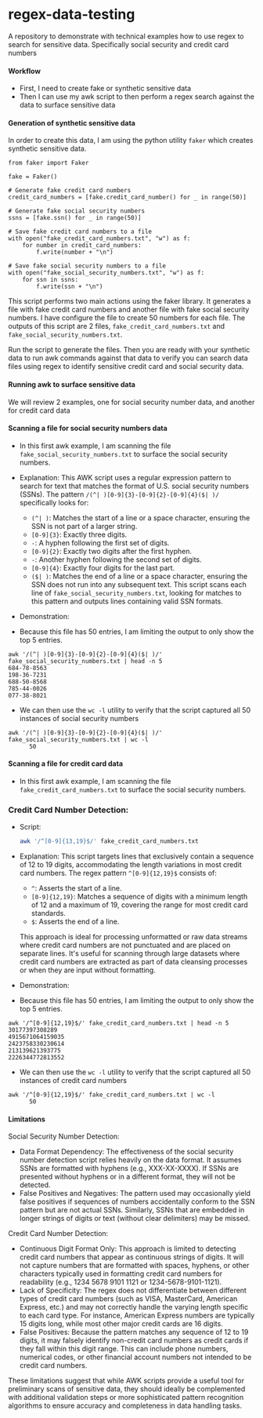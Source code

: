 # regex-data-testing
A repository to demonstrate with technical examples how to use regex to search for sensitive data. Specifically social security and credit card numbers

#### Workflow

 - First, I need to create fake or synthetic sensitive data 
 - Then I can use my awk script to then perform a regex search against the data to surface sensitive data

#### Generation of synthetic sensitive data 

In order to create this data, I am using the python utility `faker` which creates synthetic sensitive data. 

```
from faker import Faker

fake = Faker()

# Generate fake credit card numbers
credit_card_numbers = [fake.credit_card_number() for _ in range(50)]

# Generate fake social security numbers
ssns = [fake.ssn() for _ in range(50)]

# Save fake credit card numbers to a file
with open("fake_credit_card_numbers.txt", "w") as f:
    for number in credit_card_numbers:
        f.write(number + "\n")

# Save fake social security numbers to a file
with open("fake_social_security_numbers.txt", "w") as f:
    for ssn in ssns:
        f.write(ssn + "\n")
```

This script performs two main actions using the faker library. It generates a file with fake credit card numbers and another file with fake social security numbers. I have configure the file to create 50 numbers for each file. The outputs of this script are 2 files, `fake_credit_card_numbers.txt` and `fake_social_security_numbers.txt`. 

Run the script to generate the files. Then you are ready with your synthetic data to run awk commands against that data to verify you can search data files using regex to identify sensitive credit card and social security data. 

#### Running awk to surface sensitive data 

We will review 2 examples, one for social security number data, and another for credit card data 

#### Scanning a file for social security numbers data

 - In this first awk example, I am scanning the file `fake_social_security_numbers.txt` to surface the social security numbers.

 - Explanation:
   This AWK script uses a regular expression pattern to search for text that matches the format of U.S. social security numbers (SSNs). The pattern `/(^| )[0-9]{3}-[0-9]{2}-[0-9]{4}($| )/` specifically looks for:
    - `(^| )`: Matches the start of a line or a space character, ensuring the SSN is not part of a larger string.
    - `[0-9]{3}`: Exactly three digits.
    - `-`: A hyphen following the first set of digits.
    - `[0-9]{2}`: Exactly two digits after the first hyphen.
    - `-`: Another hyphen following the second set of digits.
    - `[0-9]{4}`: Exactly four digits for the last part.
    - `($| )`: Matches the end of a line or a space character, ensuring the SSN does not run into any subsequent text.
    This script scans each line of `fake_social_security_numbers.txt`, looking for matches to this pattern and outputs lines containing valid SSN formats.
 
 - Demonstration:
 - Because this file has 50 entries, I am limiting the output to only show the top 5 entries. 

```
awk '/(^| )[0-9]{3}-[0-9]{2}-[0-9]{4}($| )/' fake_social_security_numbers.txt | head -n 5
684-78-8563
198-36-7231
688-50-8568
785-44-0026
077-38-8021
```

 - We can then use the `wc -l` utility to verify that the script captured all 50 instances of social security numbers

```
awk '/(^| )[0-9]{3}-[0-9]{2}-[0-9]{4}($| )/' fake_social_security_numbers.txt | wc -l
      50
```



#### Scanning a file for credit card data 

 - In this first awk example, I am scanning the file `fake_credit_card_numbers.txt` to surface the social security numbers.

### Credit Card Number Detection:
- Script:
    ```bash
    awk '/^[0-9]{13,19}$/' fake_credit_card_numbers.txt
    ```
- Explanation:
    This script targets lines that exclusively contain a sequence of 12 to 19 digits, accommodating the length variations in most credit card numbers. The regex pattern `^[0-9]{12,19}$` consists of:
    - `^`: Asserts the start of a line.
    - `[0-9]{12,19}`: Matches a sequence of digits with a minimum length of 12 and a maximum of 19, covering the range for most credit card standards.
    - `$`: Asserts the end of a line.

    This approach is ideal for processing unformatted or raw data streams where credit card numbers are not punctuated and are placed on separate lines. It's useful for scanning through large datasets where credit card numbers are extracted as part of data cleansing processes or when they are input without formatting.

 - Demonstration:
 - Because this file has 50 entries, I am limiting the output to only show the top 5 entries. 

```
awk '/^[0-9]{12,19}$/' fake_credit_card_numbers.txt | head -n 5
30177397308289
4915671064159035
2423758330230614
213139621393775
2226344772813552
```

 - We can then use the `wc -l` utility to verify that the script captured all 50 instances of credit card numbers

```
awk '/^[0-9]{12,19}$/' fake_credit_card_numbers.txt | wc -l
      50
```

#### Limitations

Social Security Number Detection:
- Data Format Dependency: The effectiveness of the social security number detection script relies heavily on the data format. It assumes SSNs are formatted with hyphens (e.g., XXX-XX-XXXX). If SSNs are presented without hyphens or in a different format, they will not be detected.
- False Positives and Negatives: The pattern used may occasionally yield false positives if sequences of numbers accidentally conform to the SSN pattern but are not actual SSNs. Similarly, SSNs that are embedded in longer strings of digits or text (without clear delimiters) may be missed.

Credit Card Number Detection:
- Continuous Digit Format Only: This approach is limited to detecting credit card numbers that appear as continuous strings of digits. It will not capture numbers that are formatted with spaces, hyphens, or other characters typically used in formatting credit card numbers for readability (e.g., 1234 5678 9101 1121 or 1234-5678-9101-1121).
- Lack of Specificity: The regex does not differentiate between different types of credit card numbers (such as VISA, MasterCard, American Express, etc.) and may not correctly handle the varying length specific to each card type. For instance, American Express numbers are typically 15 digits long, while most other major credit cards are 16 digits.
- False Positives: Because the pattern matches any sequence of 12 to 19 digits, it may falsely identify non-credit card numbers as credit cards if they fall within this digit range. This can include phone numbers, numerical codes, or other financial account numbers not intended to be credit card numbers.

These limitations suggest that while AWK scripts provide a useful tool for preliminary scans of sensitive data, they should ideally be complemented with additional validation steps or more sophisticated pattern recognition algorithms to ensure accuracy and completeness in data handling tasks.


